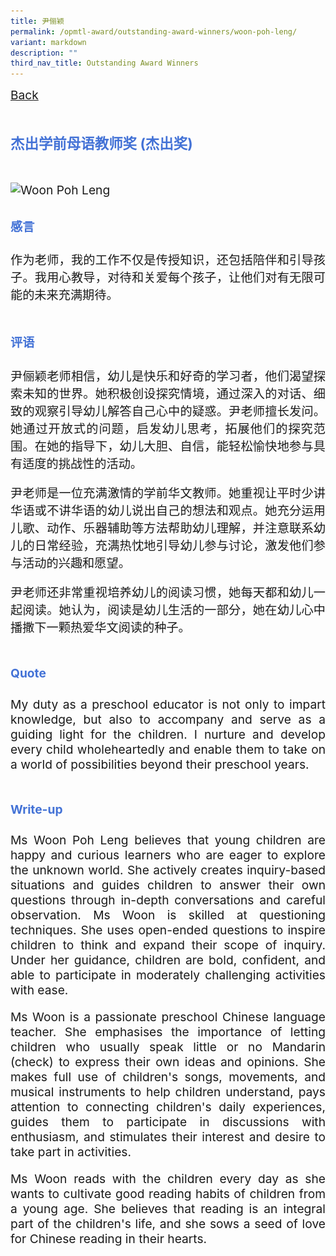 ```yaml
---
title: 尹俪颖
permalink: /opmtl-award/outstanding-award-winners/woon-poh-leng/
variant: markdown
description: ""
third_nav_title: Outstanding Award Winners
---
```

<style>
.entry-title{
  font-size: 2.25rem;
  font-weight: 700;
  margin-bottom: 2rem;
  text-align: center;
}
.entry-content p{
  text-align: justify;
}

.entry-title.supported-by{
  margin-bottom: 0;
  margin-top: 3rem;
}

.entry-content .buttons-container{
  align-items: center;
  column-gap: 1rem;
  display: flex;
  flex-wrap: wrap;
  justify-content: center;
}
.entry-content .buttons-container .btn-link{
  background-color: #7431e8;
  border-radius: 0.4rem;
  color: #fff;
  font-size: 1.5rem;
  margin-bottom: 1rem;
  padding: 15px 20px;
  text-align: center;
  text-decoration: none;
  width: 15rem;
}
.entry-content .buttons-container .btn-link:hover{
  background-color: lightgrey;
}

.entry-content.sharing-sessions{
  align-items: center;
  display: flex;
  flex-direction: column;
  row-gap: 1.5rem;
}
.entry-content.sharing-sessions .session-item{
  align-items: flex-start;
  background-color:#d84178;
  border-radius: 0.5rem;
  color: #ffffff;
  row-gap: 2rem;
  display: flex;
  font-size: 1.1rem;
  flex-direction: column;
  line-height: 1.2;
  justify-content: space-between;
  margin-bottom: 2rem;
  padding: 1rem;
  width: 100%;
}
.entry-content.sharing-sessions .session-item .lower-wrapper{
  display: flex;
  flex-direction: column;
  row-gap: 2rem;
  width: 100%;
}
.entry-content.sharing-sessions .session-item .session-link{
  border: 2px solid lightgrey;
  border-radius: 0.5rem;
  padding: 1rem;
  text-align: center;
}
.entry-content.sharing-sessions .session-item .session-link a{
  color: #ffffff;
}

.entry-content.sharing-sessions.malay-sessions .session-item{
  background-color: #a3c864;
}

.entry-content.sharing-sessions.tamil-sessions .session-item,
.entry-content.sharing-sessions.preschools-exhibitors .session-item{
  background-color: #9b4490;
}

.entry-content.sharing-sessions.english-sessions .session-item{
  background-color: #fa0;
}

.entry-content.sharing-sessions.primary-secondary-exhibitors .session-item{
  background-color: #a3c864;
}

.entry-content.sharing-sessions .session-item .session-link:hover{
  background-color: lightgrey;
}

.entry-content.sharing-session-item{
  font-size: 1.2rem;
}
.entry-content.sharing-session-item .sharing-sessions-nav{
  align-items: center;
  column-gap: 1rem;
  display: flex;
  flex-wrap: wrap;
  justify-content: space-between;
  padding-bottom: 1rem;
}
.entry-content.sharing-session-item .sharing-sessions-nav .inner-nav-wrapper{
  column-gap: 1rem;
  display: flex;
  flex: 2;
  flex-wrap: wrap;
  justify-content: flex-end;
  row-gap: 1rem;
}
.entry-content.sharing-session-item .sharing-sessions-nav .inner-nav-wrapper .nav-btn{
  background-color: #d84178;
  border-radius: 1rem;
  color: #fff;
  padding: 1rem 2rem;
  text-align: center;
  width: 100%;
}
.entry-content.sharing-session-item.malay-session .sharing-sessions-nav .inner-nav-wrapper .nav-btn{
  background-color: #a3c864;
}
.entry-content.sharing-session-item.tamil-session .sharing-sessions-nav .inner-nav-wrapper .nav-btn{
  background-color: #9b4490;
}
.entry-content.sharing-session-item.english-session .sharing-sessions-nav .inner-nav-wrapper .nav-btn{
  background-color: #fa0;
}
.entry-content.sharing-session-item .sharing-sessions-nav .inner-nav-wrapper .nav-btn:hover{
  background-color: lightgrey;
}
.entry-content.sharing-session-item .profile-wrapper{
  align-items: center;
  display: flex;
  flex-direction: row;
  column-gap: 2rem;
}
.entry-content.sharing-session-item .profile-wrapper > div{
  flex: 1;
}
.entry-content.sharing-session-item .profile-photo-container{
  align-items: center;
  column-gap: 1rem;
  display: flex;
  flex-wrap: wrap;
  justify-content: space-between;
  row-gap: 1rem;
}
.entry-content.sharing-session-item .profile-photo{
  align-items: center;
  column-gap: 2rem;
  display: flex;
  flex-wrap: wrap;
  justify-content: center;
  row-gap: 2rem;
  margin-bottom: 2rem;
}
.entry-content.sharing-session-item .profile-photo img{
  border-radius: 100px;
  width: 200px;
}
.entry-content.sharing-session-item.awardee-item .profile-photo img{
  border-radius: initial;
  width: 100%;
}
.entry-content.sharing-session-item .profile-name{
  font-weight: 700;
  margin-bottom: 3rem;
}
.entry-content.sharing-session-item h4{
  color: #d84178;
}
.entry-content.sharing-session-item.malay-session h4{
  color: #a3c864;
}
.entry-content.sharing-session-item.tamil-session h4{
  color: #9b4490;
}
.entry-content.sharing-session-item.english-session h4{
  color: #fa0;
}
.entry-content.sharing-session-item.awardee-item h3,
.entry-content.sharing-session-item.awardee-item h4{
  color: #4372d6;
}
.entry-content.sharing-session-item .section-wrapper{
  margin-bottom: 3rem;
}

.entry-content.awardees-container h4{
  font-weight: 700;
  margin-bottom: 3rem;
}
.entry-content.awardees-container a{
  text-decoration: none;
}
.entry-content.awardees-container .section-wrapper{
  margin-bottom: 10rem;
}
.entry-content.awardees-container .section-row{
  column-gap: 1rem;
  display: flex;
  flex-wrap: wrap;
  justify-content: space-around;
  margin-bottom: 1rem;
  row-gap: 1rem;
}
.entry-content.awardees-container .section-column{
  width: 30%;
}
.entry-content.awardees-container .awardee-wrapper{
  align-items: center;
  display: flex;
  flex-direction: column;
  justify-content: center;
  row-gap: 1rem;
}
.entry-content.awardees-container .awardee-wrapper .awardee-pic{
  width: 10rem;
}
.entry-content.awardees-container .awardee-wrapper .awardee-pic.outstanding-pic{
  border: 6px solid #793a83;
  border-radius: 5rem;
}
.entry-content.awardees-container .awardee-wrapper .awardee-pic.merit-pic{
  border: 6px solid #088394;
  border-radius: 5rem;
}
.entry-content.awardees-container .awardee-wrapper .awardee-profile{
  color: #484848;
  text-align: center;
}
.entry-content.awardees-container .awardee-wrapper .name-english{
  font-size: 1.25rem;
  margin-bottom: 0.5rem;
}
.entry-content.awardees-container .awardee-wrapper .name-chinese{
  font-size: 1.25rem;
  margin-bottom: 0.5rem;
}

.entry-content.sales-booth-container .tbl-row{
  color: #000;
  padding: 1rem;
}
.entry-content.sales-booth-container .tbl-row.header-row,
.entry-content.sales-booth-container .cell-header{
  color: #fff;
  font-weight: 700;
}
.entry-content.sales-booth-container .tbl-row.header-row{
  display: none;
}
.entry-content.sales-booth-container .tbl-row.odd-row{
  background-color: #d84178;
}
.entry-content.sales-booth-container .tbl-row.even-row{
  background-color: #d587a3;
}
.entry-content.sales-booth-container.lang-ml .tbl-row.odd-row{
  background-color: #a3c864;
}
.entry-content.sales-booth-container.lang-ml .tbl-row.even-row{
  background-color: #b5bfa3;
}
.entry-content.sales-booth-container.lang-tl .tbl-row.odd-row{
  background-color: #9b4490;
}
.entry-content.sales-booth-container.lang-tl .tbl-row.even-row{
  background-color: #977b93;
}

.entry-content.sales-booth-container .tbl-cell:not(:last-child){
  margin-bottom: 1rem;
}

.entry-content .btntop{
  position: fixed;
  float: right;
  bottom: 20px;
  right: 80px;
  z-index: 99;
  border: none;
  background-color: #3bb9ff;
  cursor: pointer;
  padding: 15px;
  border-radius: 4px;
  color: #fff;
  font-weight: 600;
}

.coming-soon{
  color: #7431e8;
  font-size: 2rem;
  font-weight: 700;
  margin-top: 3rem;
  text-align: center;
}

@media all and (min-width: 40rem ){
  .entry-content.sharing-sessions{
    align-items: flex-start;
    display: flex;
    flex-direction: column;
    row-gap: 1.5rem;
  }

  .entry-content.sharing-session-item .profile-wrapper > div{
    flex: 0 1 auto;
  }
  
  .entry-content.sharing-sessions .session-item .lower-wrapper{
    align-items: center;
    flex-direction: row;
    justify-content: space-between;
  }

  .entry-content.sharing-session-item .sharing-sessions-nav .inner-nav-wrapper .nav-btn{
    width: 45%;
  }

  .entry-content.sales-booth-container .tbl-wrapper{
    display: table;
  }
  .entry-content.sales-booth-container .tbl-row{
    display: table-row;
  }
  .entry-content.sales-booth-container .tbl-cell{
    display: table-cell;
    padding: 5px;
  }
  .entry-content.sales-booth-container .tbl-cell:first-child{
    width: 50%;
  }
  .entry-content.sales-booth-container .tbl-cell:not(:first-child){
    width: 24%;
  }
  .entry-content.sales-booth-container.lang-ml .tbl-cell:first-child,
  .entry-content.sales-booth-container.lang-ml .tbl-cell:last-child{
    width: 24%;
  }
  .entry-content.sales-booth-container.lang-ml .tbl-cell:nth-child(2){
    width: 50%;
  }
  .entry-content.sales-booth-container.lang-tl .tbl-cell:first-child{
    width: 15%;
  }
  .entry-content.sales-booth-container.lang-tl .tbl-cell:nth-child(2){
    width: 45%;
  }
  .entry-content.sales-booth-container.lang-tl .tbl-cell:nth-child(3),
  .entry-content.sales-booth-container.lang-tl .tbl-cell:last-child{
    width: 20%;
  }
  .entry-content.sales-booth-container .tbl-row.header-row{
    display: table-row;
  }
  .entry-content.sales-booth-container .cell-header{
    display: none;
  }
}
</style>

<div class="entry-content sharing-session-item awardee-item">
  <div class="sharing-sessions-nav">
    <a href="/opmtl-award/">Back</a>
  </div>

  <div class="section-wrapper award-title">
    <h3>杰出学前母语教师奖 (杰出奖)</h3>
  </div>

  <div class="profile-photo">
    <img alt="Woon Poh Leng" srcset="/images/OPMTLPic/Banner/woon-poh-leng-576x324.png 576w, /images/OPMTLPic/Banner/woon-poh-leng-768x432.png 768w, /images/OPMTLPic/Banner/woon-poh-leng-960x540.png 960w, /images/OPMTLPic/Banner/woon-poh-leng-1344x756.png 1344w, /images/OPMTLPic/Banner/woon-poh-leng-1920x1080.png 1920w" src="/images/OPMTLPic/Banner/woon-poh-leng-576x324.png">
  </div>

  <div class="section-wrapper">
    <h4>感言</h4>
    <p>
      作为老师，我的工作不仅是传授知识，还包括陪伴和引导孩子。我用心教导，对待和关爱每个孩子，让他们对有无限可能的未来充满期待。
    </p>
  </div>

  <div class="section-wrapper">
    <h4>评语</h4>
    <p>
      尹俪颖老师相信，幼儿是快乐和好奇的学习者，他们渴望探索未知的世界。她积极创设探究情境，通过深入的对话、细致的观察引导幼儿解答自己心中的疑惑。尹老师擅长发问。她通过开放式的问题，启发幼儿思考，拓展他们的探究范围。在她的指导下，幼儿大胆、自信，能轻松愉快地参与具有适度的挑战性的活动。
    </p>
    <p>
      尹老师是一位充满激情的学前华文教师。她重视让平时少讲华语或不讲华语的幼儿说出自己的想法和观点。她充分运用儿歌、动作、乐器辅助等方法帮助幼儿理解，并注意联系幼儿的日常经验，充满热忱地引导幼儿参与讨论，激发他们参与活动的兴趣和愿望。
    </p>
    <p>
      尹老师还非常重视培养幼儿的阅读习惯，她每天都和幼儿一起阅读。她认为，阅读是幼儿生活的一部分，她在幼儿心中播撒下一颗热爱华文阅读的种子。
    </p>
  </div>

  <div class="section-wrapper">
    <h4>Quote</h4>
    <p>
      My duty as a preschool educator is not only to impart knowledge, but also to accompany and serve as a guiding light for the children. I nurture and develop every child wholeheartedly and enable them to take on a world of possibilities beyond their preschool years.
    </p>
  </div>

  <div class="section-wrapper">
    <h4>Write-up</h4>
    <p>
      Ms Woon Poh Leng believes that young children are happy and curious learners who are eager to explore the unknown world. She actively creates inquiry-based situations and guides children to answer their own questions through in-depth conversations and careful observation. Ms Woon is skilled at questioning techniques. She uses open-ended questions to inspire children to think and expand their scope of inquiry. Under her guidance, children are bold, confident, and able to participate in moderately challenging activities with ease.
    </p>
    <p>
      Ms Woon is a passionate preschool Chinese language teacher. She emphasises the importance of letting children who usually speak little or no Mandarin (check) to express their own ideas and opinions. She makes full use of children's songs, movements, and musical instruments to help children understand, pays attention to connecting children's daily experiences, guides them to participate in discussions with enthusiasm, and stimulates their interest and desire to take part in activities.
    </p>
    <p>
      Ms Woon reads with the children every day as she wants to cultivate good reading habits of children from a young age. She believes that reading is an integral part of the children's life, and she sows a seed of love for Chinese reading in their hearts.
    </p>
  </div>
</div>